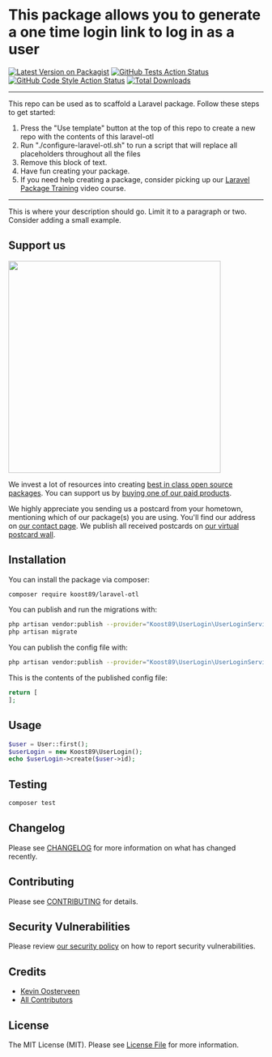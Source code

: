 # This package allows you to generate a one time login link to log in as a user

[![Latest Version on Packagist](https://img.shields.io/packagist/v/koost89/laravel-otl.svg?style=flat-square)](https://packagist.org/packages/koost89/laravel-otl)
[![GitHub Tests Action Status](https://img.shields.io/github/workflow/status/koost89/laravel-otl/run-tests?label=tests)](https://github.com/koost89/laravel-otl/actions?query=workflow%3Arun-tests+branch%3Amain)
[![GitHub Code Style Action Status](https://img.shields.io/github/workflow/status/koost89/laravel-otl/Check%20&%20fix%20styling?label=code%20style)](https://github.com/koost89/laravel-otl/actions?query=workflow%3A"Check+%26+fix+styling"+branch%3Amain)
[![Total Downloads](https://img.shields.io/packagist/dt/koost89/laravel-otl.svg?style=flat-square)](https://packagist.org/packages/koost89/laravel-otl)

---
This repo can be used as to scaffold a Laravel package. Follow these steps to get started:

1. Press the "Use template" button at the top of this repo to create a new repo with the contents of this laravel-otl
2. Run "./configure-laravel-otl.sh" to run a script that will replace all placeholders throughout all the files
3. Remove this block of text.
4. Have fun creating your package.
5. If you need help creating a package, consider picking up our <a href="https://laravelpackage.training">Laravel Package Training</a> video course.
---

This is where your description should go. Limit it to a paragraph or two. Consider adding a small example.

## Support us

[<img src="https://github-ads.s3.eu-central-1.amazonaws.com/laravel-otl.jpg?t=1" width="419px" />](https://spatie.be/github-ad-click/laravel-otl)

We invest a lot of resources into creating [best in class open source packages](https://spatie.be/open-source). You can support us by [buying one of our paid products](https://spatie.be/open-source/support-us).

We highly appreciate you sending us a postcard from your hometown, mentioning which of our package(s) you are using. You'll find our address on [our contact page](https://spatie.be/about-us). We publish all received postcards on [our virtual postcard wall](https://spatie.be/open-source/postcards).

## Installation

You can install the package via composer:

```bash
composer require koost89/laravel-otl
```

You can publish and run the migrations with:

```bash
php artisan vendor:publish --provider="Koost89\UserLogin\UserLoginServiceProvider" --tag="laravel-otl-migrations"
php artisan migrate
```

You can publish the config file with:
```bash
php artisan vendor:publish --provider="Koost89\UserLogin\UserLoginServiceProvider" --tag="laravel-otl-config"
```

This is the contents of the published config file:

```php
return [
];
```

## Usage

```php
$user = User::first();
$userLogin = new Koost89\UserLogin();
echo $userLogin->create($user->id);
```

## Testing

```bash
composer test
```

## Changelog

Please see [CHANGELOG](CHANGELOG.md) for more information on what has changed recently.

## Contributing

Please see [CONTRIBUTING](.github/CONTRIBUTING.md) for details.

## Security Vulnerabilities

Please review [our security policy](../../security/policy) on how to report security vulnerabilities.

## Credits

- [Kevin Oosterveen](https://github.com/koost89)
- [All Contributors](../../contributors)

## License

The MIT License (MIT). Please see [License File](LICENSE.md) for more information.

